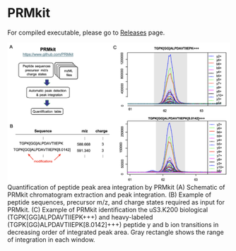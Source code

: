 # PRMkit
For compiled executable, please go to [Releases](https://github.com/PRMkit/PRMkit/releases/latest) page. 

<img src="S1.png" align="left">

Quantification of peptide peak area integration by PRMkit (A) Schematic of PRMkit chromatogram extraction and peak integration. (B) Example of peptide sequences, precursor m/z, and charge states required as input for PRMkit. (C) Example of PRMkit identification the uS3.K200 biological (TGPK[GG]ALPDAVTIIEPK+++) and heavy-labeled (TGPK(GG)ALPDAVTIIEPK[8.0142]+++) peptide y and b ion transitions in decreasing order of integrated peak area. Gray rectangle shows the range of integration in each window.
